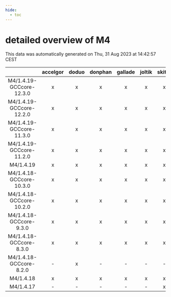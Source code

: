 ```yaml
---
hide:
  - toc
---
```


detailed overview of M4
=======================


This data was automatically generated on Thu, 31 Aug 2023 at 14:42:57 CEST  

| |accelgor|doduo|donphan|gallade|joltik|skitty|swalot|victini|
| :---: | :---: | :---: | :---: | :---: | :---: | :---: | :---: | :---: |
|M4/1.4.19-GCCcore-12.3.0|x|x|x|x|x|x|x|x|
|M4/1.4.19-GCCcore-12.2.0|x|x|x|x|x|x|x|x|
|M4/1.4.19-GCCcore-11.3.0|x|x|x|x|x|x|x|x|
|M4/1.4.19-GCCcore-11.2.0|x|x|x|x|x|x|x|x|
|M4/1.4.19|x|x|x|x|x|x|x|x|
|M4/1.4.18-GCCcore-10.3.0|x|x|x|x|x|x|x|x|
|M4/1.4.18-GCCcore-10.2.0|x|x|x|x|x|x|x|x|
|M4/1.4.18-GCCcore-9.3.0|x|x|x|x|x|x|x|x|
|M4/1.4.18-GCCcore-8.3.0|x|x|x|x|x|x|x|x|
|M4/1.4.18-GCCcore-8.2.0|-|x|-|-|-|-|x|-|
|M4/1.4.18|x|x|x|x|x|x|x|x|
|M4/1.4.17|-|-|-|-|-|x|x|x|
